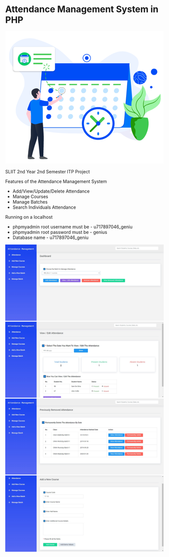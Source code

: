 # Attendance Management System in PHP
![Intro of Attendance System](https://raw.githubusercontent.com/Fasliya/Attendance-Management/master/screenshots/4.png)
 
 SLIIT 2nd Year 2nd Semester ITP  Project
 
 Features of the Attendance Management System
 - Add/View/Update/Delete Attendance
 - Manage Courses
 - Manage Batches
 - Search Individuals Attendance
 
 Running on a localhost
 - phpmyadmin root username must be - u717897046_geniu
 - phpmyadmin root password must be - genius
 - Database name - u717897046_geniu
  
![Screenshot of Attendance System](https://raw.githubusercontent.com/Fasliya/Attendance-Management/master/screenshots/1.jpg)
![Screenshot of Attendance System](https://raw.githubusercontent.com/Fasliya/Attendance-Management/master/screenshots/2.jpg)
![Screenshot of Attendance System](https://raw.githubusercontent.com/Fasliya/Attendance-Management/master/screenshots/3.jpg)
![Screenshot of Attendance System](https://raw.githubusercontent.com/Fasliya/Attendance-Management/master/screenshots/5.jpg)

